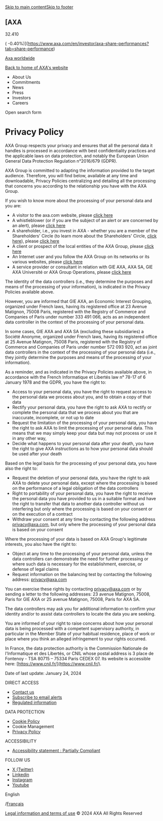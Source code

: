 [Skip to main content](https://www.axa.com/page/privacy-policy#content)[Skip to footer](https://www.axa.com/page/privacy-policy#footer)

[AXA
---

32.410

( \-0.40%)](https://www.axa.com/en/investor/axa-share-performances?tab=share-performance)

[Axa worldwide](https://www.axa.com/en/about-us/axa-worldwide)

[Back to home of AXA's website](https://www.axa.com/en)

* About Us
* Commitments
* News
* Press
* Investors
* Careers

Open search form

Privacy Policy
==============

AXA Group respects your privacy and ensures that all the personal data it handles is processed in accordance with best confidentiality practices and the applicable laws on data protection, and notably the European Union General Data Protection Regulation n°2016/679 (GDPR).

AXA Group is committed to adapting the information provided to the target audience. Therefore, you will find below, available at any time and downloadable, Privacy Policies centralizing and detailing all the processing that concerns you according to the relationship you have with the AXA Group.

If you wish to know more about the processing of your personal data and you are:

* A visitor to the axa.com website, please [click here](https://www-axa-com.cdn.axa-contento-118412.eu/www-axa-com/867533c9-d2ea-4356-b4de-8f2e03c5833c_axa_privacypolicy_feb2024_va.pdf)
* A whistleblower (or if you are the subject of an alert or are concerned by an alert), please [click here](https://www-axa-com.cdn.axa-contento-118412.eu/www-axa-com/d829b585-f19a-4f95-88a8-153c14961d4a_axa_whistleblowing_feb2024_va.pdf)
* A shareholder, i.e., you invest in AXA - whether you are a member of the Shareholders' Circle (to learn more about the Shareholders' Circle, [click here](https://www.axa.com/en/investor/shareholders-circle)), please [click here](https://www-axa-com.cdn.axa-contento-118412.eu/www-axa-com/99498ffe-73db-48c8-ab7a-bb2d68de560e_axa_shareholders_feb2024_va.pdf)
* A client or prospect of the local entities of the AXA Group, please [click here](https://www-axa-com.cdn.axa-contento-118412.eu/www-axa-com/f3f0d4a8-d157-474c-9f58-c7cb78cd92f8_axa_customers_feb2024_va.pdf)
* An Internet user and you follow the AXA Group on its networks or its various websites, please [click here](https://www-axa-com.cdn.axa-contento-118412.eu/www-axa-com/52c78cab-ca88-4b6a-a818-81f470de9004_axa_internetusers_feb2024_va.pdf)
* A service provider or consultant in relation with GIE AXA, AXA SA, GIE AXA Université or AXA Group Operations, please [click here](https://www-axa-com.cdn.axa-contento-118412.eu/www-axa-com/f9683bba-247b-44b7-88a8-84c0a274afdf_axa_consultants_feb2024_va.pdf)

The identity of the data controllers (i.e., they determine the purposes and means of the processing of your information), is indicated in the Privacy Policies available above.

However, you are informed that GIE AXA, an Economic Interest Grouping, organized under French laws, having its registered office at 23 Avenue Matignon, 75008 Paris, registered with the Registry of Commerce and Companies of Paris under number 333 491 066, acts as an independent data controller in the context of the processing of your personal data.

In some cases, GIE AXA and AXA SA (excluding these subsidiaries) a Société Anonyme, organized under French laws, having its registered office at 25 Avenue Matignon, 75008 Paris, registered with the Registry of Commerce and Companies of Paris under number 572 093 920, act as joint data controllers in the context of the processing of your personal data (i.e., they jointly determine the purposes and means of the processing of your information).

As a reminder, and as indicated in the Privacy Policies available above, in accordance with the French Informatique et Libertés law n° 78-17 of 6 January 1978 and the GDPR, you have the right to:

* Access to your personal data, you have the right to request access to the personal data we process about you, and to obtain a copy of that data
* Rectify your personal data, you have the right to ask AXA to rectify or complete the personal data that we process about you that are inaccurate, incomplete, or not up to date
* Request the limitation of the processing of your personal data, you have the right to ask AXA to limit the processing of your personal data. This means that we may simply keep your data but may not process or use it in any other way,
* Decide what happens to your personal data after your death, you have the right to give AXA instructions as to how your personal data should be used after your death

Based on the legal basis for the processing of your personal data, you have also the right to:

* Request the deletion of your personal data, you have the right to ask AXA to delete your personal data, except where the processing is based on the performance of a legal obligation of the data controllers
* Right to portability of your personal data, you have the right to receive the personal data you have provided to us in a suitable format and have the right to transfer that data to another data controller without us interfering but only where the processing is based on your consent or on the execution of a contract
* Withdraw your consent at any time by contacting the following address [privacy@axa.com](mailto:privacy@axa.com), but only where the processing of your personal data is based on your consent

Where the processing of your data is based on AXA Group's legitimate interests, you also have the right to:

* Object at any time to the processing of your personal data, unless the data controllers can demonstrate the need for further processing or where such data is necessary for the establishment, exercise, or defense of legal claims
* Request information on the balancing test by contacting the following address: [privacy@axa.com](mailto:privacy@axa.com)

You can exercise these rights by contacting [privacy@axa.com](mailto:privacy@axa.com) or by sending a letter to the following addresses: 23 avenue Matignon, 75008, Paris for GIE AXA or 25 avenue Matignon, 75008, Paris for AXA SA.

The data controllers may ask you for additional information to confirm your identity and/or to assist data controllers to locate the data you are seeking.

You are informed of your right to raise concerns about how your personal data is being processed with a competent supervisory authority, in particular in the Member State of your habitual residence, place of work or place where you think an alleged infringement to your rights occurred.

In France, the data protection authority is the Commission Nationale de l'Informatique et des Libertés, or CNIL whose postal address is 3 place de Fontenoy - TSA 80715 – 75334 Paris CEDEX 07. Its website is accessible here: [https://www.cnil.fr/](https://www.cnil.fr/).

Date of last update: January 24, 2024

DIRECT ACCESS

* [Contact us](https://www.axa.com/en/about-us/axa-contacts)
* [Subscribe to email alerts](https://www.axa.com/en/page/newsletter-form)
* [Regulated information](https://www.axa.com/en/investor/regulated-information)

DATA PROTECTION

* [Cookie Policy](https://www.axa.com/en/page/cookie-policy)
* Cookie Management
* [Privacy Policy](https://www.axa.com/en/page/privacy-policy)

ACCESSIBILITY

* [Accessibility statement : Partially Compliant](https://www.axa.com/en/page/accessibility-statement)

FOLLOW US

* [X (Twitter)](https://twitter.com/AXA)
* [Linkedin](https://www.linkedin.com/company/axa/)
* [Instagram](https://www.instagram.com/axa/)
* [Youtube](https://www.youtube.com/user/axapeopleprotectors)

English

/[Français](https://www.axa.com/fr/page/politique-de-protection-des-donnees-a-caractere-personnel)

[Legal information and terms of use](https://www.axa.com/en/about-us/Legal-Information) © 2024 AXA All Rights Reserved